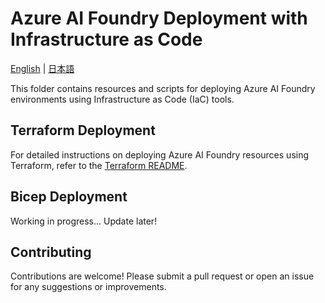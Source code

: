 # Azure AI Foundry Deployment with Infrastructure as Code

[English](./README.md) | [日本語](./README.ja.md)

This folder contains resources and scripts for deploying Azure AI Foundry environments using Infrastructure as Code (IaC) tools.

## Terraform Deployment

For detailed instructions on deploying Azure AI Foundry resources using Terraform, refer to the [Terraform README](./terraform/README.md).

## Bicep Deployment

Working in progress... Update later!

## Contributing

Contributions are welcome! Please submit a pull request or open an issue for any suggestions or improvements.
